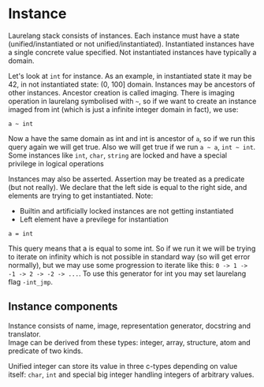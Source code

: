 # Instance

Laurelang stack consists of instances. Each instance must have a state (unified/instantiated or not unified/instantiated). Instantiated instances have a single concrete value specified. Not instantiated instances have typically a domain.

Let's look at `int` for instance. As an example, in instantiated state it may be 42, in not instantiated state: (0, 100] domain. Instances may be ancestors of other instances. Ancestor creation is called imaging. There is imaging operation in laurelang symbolised with `~`, so if we want to create an instance imaged from int (which is just a infinite integer domain in fact), we use:

```laurelang
a ~ int
```

Now a have the same domain as int and int is ancestor of `a`, so if we run this query again we will get true. Also we will get true if we run `a ~ a`, `int ~ int`. Some instances like `int`, `char`, `string` are locked and have a special privilege in logical operations

Instances may also be asserted. Assertion may be treated as a predicate (but not really). We declare that the left side is equal to the right side, and elements are trying to get instantiated. Note:

* Builtin and artificially locked instances are not getting instantiated
* Left element have a previlege for instantiation

```laurelang
a = int
```

This query means that a is equal to some int. So if we run it we will be trying to iterate on infinity which is not possible in standard way (so will get error normally), but we may use some progression to iterate like this: `0 -> 1 -> -1 -> 2 -> -2 -> ...`. To use this generator for int you may set laurelang flag `-int_jmp`.

## Instance components

Instance consists of name, image, representation generator, docstring and translator.  
Image can be derived from these types: integer, array, structure, atom and predicate of two kinds.

Unified integer can store its value in three c-types depending on value itself: `char`, `int` and special big integer handling integers of arbitrary values.